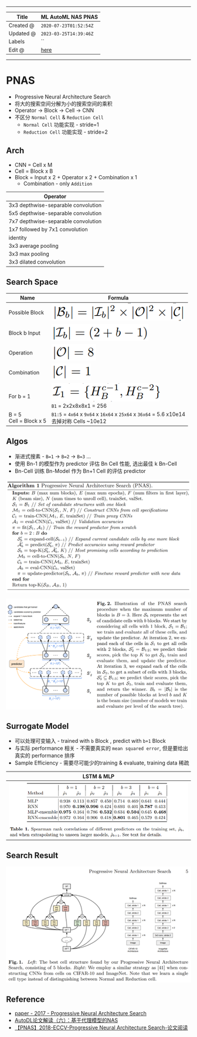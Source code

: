 -----

| Title     | ML AutoML NAS PNAS                                    |
| --------- | ----------------------------------------------------- |
| Created @ | `2020-07-23T01:52:54Z`                                |
| Updated @ | `2023-03-25T14:39:46Z`                                |
| Labels    | \`\`                                                  |
| Edit @    | [here](https://github.com/junxnone/aiwiki/issues/388) |

-----

# PNAS

  - Progressive Neural Architecture Search
  - 将大的搜索空间分解为小的搜索空间的乘积
  - Operator -\> Block -\> Cell -\> CNN
  - 不区分 `Normal Cell` & `Reduction Cell`
      - `Normal Cell` 功能实现 - stride=1
      - `Reduction Cell` 功能实现 - stride=2

## Arch

  - CNN = Cell x M
  - Cell = Block x B
  - Block = Input x 2 + Operator x 2 + Combination x 1
      - Combination - only `Addition`

| Operator                            |
| ----------------------------------- |
| 3x3 depthwise-separable convolution |
| 5x5 depthwise-separable convolution |
| 7x7 depthwise-separable convolution |
| 1x7 followed by 7x1 convolution     |
| identity                            |
| 3x3 average pooling                 |
| 3x3 max pooling                     |
| 3x3 dilated convolution             |

## Search Space

| Name                      | Formula                                                                                    |
| ------------------------- | ------------------------------------------------------------------------------------------ |
| Possible Block            | ![image](media/42d2f9e86824eeb33ac562adbc007c6993eeb6c2.png)                               |
| Block b Input             | ![image](media/7dcc5603e6e4e510ac514a821577202e68290da2.png)                               |
| Operation                 | ![image](media/954b8311ca2acf9f6cd30ad1a335aecf3e90e03b.png)                               |
| Combination               | ![image](media/79618d5f8ad5ae4b448ee3a39a908a4f7159fc39.png)                               |
| For b = 1                 | ![image](media/322d3ecf0d1412d1fbd6d34130713e17d231a696.png) <br> `B1` = 2x2x8x8x1 = 256   |
| B = 5<br>Cell = Block x 5 | `B1:5` = `4x64` x `9x64` x `16x64` x `25x64` x `36x64` = 5.6 x10e14<br> 去掉对称 Cells \~10e12 |

## Algos

  - 渐进式搜素 - `B=1` -\> `B=2` -\> `B=3` ...
  - 使用 Bn-1 的模型作为 predictor 评估 Bn Cell 性能, 选出最佳 k Bn-Cell
  - Bn-Cell 训练 Bn-Model 作为 Bn+1 Cell 的评估 predictor

![image](media/0cfbb9a2237ff0397494349f6bfd715964ea46a7.png)

![image](media/02ed28ae70ae62197426e729c8d05a575738e6dc.png)

## Surrogate Model

  - 可以处理可变输入 - trained with `b` Block , predict with `b+1` Block
  - 与实际 performance 相关 - 不需要真实的 `mean squared error`, 但是要给出真实的
    performance 排序
  - Sample Efficiency - 需要尽可能少的training & evaluate, training data 稀疏

| LSTM & MLP                                                   |
| ------------------------------------------------------------ |
| ![image](media/f88e160bac635348e7732196896a50693c14deea.png) |

## Search Result

![image](media/fc55e6a9edfaca26f8ff8a60e4773bb88b4ebcc2.png)

## Reference

  - [paper - 2017 - Progressive Neural Architecture
    Search](https://arxiv.org/pdf/1712.00559.pdf)
  - [AutoDL论文解读（六）：基于代理模型的NAS](https://blog.csdn.net/u014157632/article/details/102568194)
  - [【PNAS】2018-ECCV-Progressive Neural Architecture
    Search-论文阅读](https://www.cnblogs.com/chenbong/p/12939380.html)

